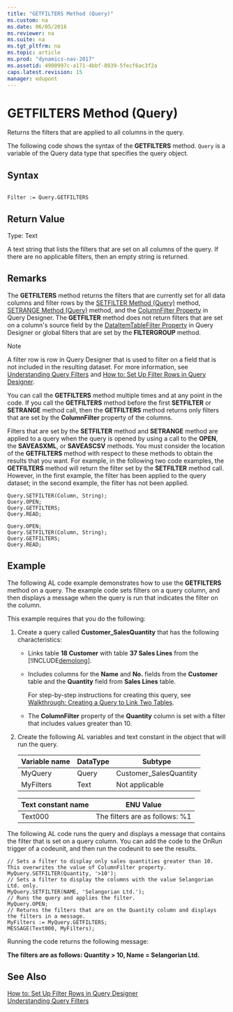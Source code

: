 ```yaml
---
title: "GETFILTERS Method (Query)"
ms.custom: na
ms.date: 06/05/2016
ms.reviewer: na
ms.suite: na
ms.tgt_pltfrm: na
ms.topic: article
ms.prod: "dynamics-nav-2017"
ms.assetid: 4900997c-a171-4bbf-8939-5fecf6ac3f2a
caps.latest.revision: 15
manager: edupont
---
```

# GETFILTERS Method (Query)
Returns the filters that are applied to all columns in the query.  
  
 The following code shows the syntax of the **GETFILTERS** method. `Query` is a variable of the Query data type that specifies the query object.  
  
## Syntax  
  
```  
  
Filter := Query.GETFILTERS  
```  
  
## Return Value  
 Type: Text  
  
 A text string that lists the filters that are set on all columns of the query. If there are no applicable filters, then an empty string is returned.  
  
## Remarks  
 The **GETFILTERS** method returns the filters that are currently set for all data columns and filter rows by the [SETFILTER Method \(Query\)](devenv-SETFILTER-Method-Query.md) method, [SETRANGE Method \(Query\)](devenv-SETRANGE-Method-Query.md) method, and the [ColumnFilter Property](../devenv-ColumnFilter-Property.md) in Query Designer. The **GETFILTER** method does not return filters that are set on a column's source field by the [DataItemTableFilter Property](../devenv-DataItemTableFilter-Property.md) in Query Designer or global filters that are set by the **FILTERGROUP** method.  
  
> [!NOTE]  
>  A filter row is row in Query Designer that is used to filter on a field that is not included in the resulting dataset. For more information, see [Understanding Query Filters](Understanding-Query-Filters.md) and [How to: Set Up Filter Rows in Query Designer](How-to--Set-Up-Filter-Rows-in-Query-Designer.md).  
  
 You can call the **GETFILTERS** method multiple times and at any point in the code. If you call the **GETFILTERS** method before the first **SETFILTER** or **SETRANGE** method call, then the **GETFILTERS** method returns only filters that are set by the **ColumnFilter** property of the columns.  
  
 Filters that are set by the **SETFILTER** method and **SETRANGE** method are applied to a query when the query is opened by using a call to the **OPEN**, the **SAVEASXML**, or **SAVEASCSV** methods. You must consider the location of the **GETFILTERS** method with respect to these methods to obtain the results that you want. For example, in the following two code examples, the **GETFILTERS** method will return the filter set by the **SETFILTER** method call. However, in the first example, the filter has been applied to the query dataset; in the second example, the filter has not been applied.  
  
```  
Query.SETFILTER(Column, String);  
Query.OPEN;   
Query.GETFILTERS;  
Query.READ;  
```  
  
```  
Query.OPEN;   
Query.SETFILTER(Column, String);  
Query.GETFILTERS;  
Query.READ;  
```  
  
## Example  
 The following AL code example demonstrates how to use the **GETFILTERS** method on a query. The example code sets filters on a query column, and then displays a message when the query is run that indicates the filter on the column.  
  
 This example requires that you do the following:  
  
1.  Create a query called **Customer\_SalesQuantity** that has the following characteristics:  
  
    -   Links table **18 Customer** with table **37 Sales Lines** from the [!INCLUDE[demolong](../includes/demolong_md.md)].  
  
    -   Includes columns for the **Name** and **No.** fields from the **Customer** table and the **Quantity** field from **Sales Lines** table.  
  
         For step-by-step instructions for creating this query, see [Walkthrough: Creating a Query to Link Two Tables](Walkthrough--Creating-a-Query-to-Link-Two-Tables.md).  
  
    -   The **ColumnFilter** property of the **Quantity** column is set with a filter that includes values greater than 10.  
  
2.  Create the following AL variables and text constant in the object that will run the query.  
  
    |Variable name|DataType|Subtype|  
    |-------------------|--------------|-------------|  
    |MyQuery|Query|Customer\_SalesQuantity|  
    |MyFilters|Text|Not applicable|  
  
    |Text constant name|ENU Value|  
    |------------------------|---------------|  
    |Text000|The filters are as follows: %1|  
  
 The following AL code runs the query and displays a message that contains the filter that is set on a query column. You can add the code to the OnRun trigger of a codeunit, and then run the codeunit to see the results.  
  
```  
// Sets a filter to display only sales quantities greater than 10. This overwrites the value of ColumnFilter property.  
MyQuery.SETFILTER(Quantity, '>10');  
// Sets a filter to display the columns with the value Selangorian Ltd. only.  
MyQuery.SETFILTER(NAME, 'Selangorian Ltd.');  
// Runs the query and applies the filter.  
MyQuery.OPEN;  
// Returns the filters that are on the Quantity column and displays the filters in a message.  
MyFilters := MyQuery.GETFILTERS;  
MESSAGE(Text000, MyFilters);  
```  
  
 Running the code returns the following message:  
  
 **The filters are as follows: Quantity > 10, Name = Selangorian Ltd.**  
  
## See Also  
 [How to: Set Up Filter Rows in Query Designer](How-to--Set-Up-Filter-Rows-in-Query-Designer.md)   
 [Understanding Query Filters](Understanding-Query-Filters.md)